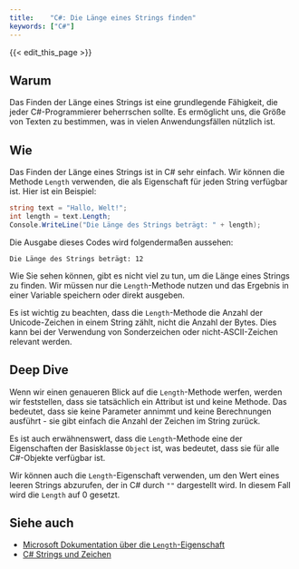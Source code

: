 ```yaml
---
title:    "C#: Die Länge eines Strings finden"
keywords: ["C#"]
---
```


{{< edit_this_page >}}

## Warum

Das Finden der Länge eines Strings ist eine grundlegende Fähigkeit, die jeder C#-Programmierer beherrschen sollte. Es ermöglicht uns, die Größe von Texten zu bestimmen, was in vielen Anwendungsfällen nützlich ist.

## Wie

Das Finden der Länge eines Strings ist in C# sehr einfach. Wir können die Methode `Length` verwenden, die als Eigenschaft für jeden String verfügbar ist. Hier ist ein Beispiel:

```C#
string text = "Hallo, Welt!";
int length = text.Length;
Console.WriteLine("Die Länge des Strings beträgt: " + length);
```
Die Ausgabe dieses Codes wird folgendermaßen aussehen:

`Die Länge des Strings beträgt: 12`

Wie Sie sehen können, gibt es nicht viel zu tun, um die Länge eines Strings zu finden. Wir müssen nur die `Length`-Methode nutzen und das Ergebnis in einer Variable speichern oder direkt ausgeben.

Es ist wichtig zu beachten, dass die `Length`-Methode die Anzahl der Unicode-Zeichen in einem String zählt, nicht die Anzahl der Bytes. Dies kann bei der Verwendung von Sonderzeichen oder nicht-ASCII-Zeichen relevant werden.

## Deep Dive

Wenn wir einen genaueren Blick auf die `Length`-Methode werfen, werden wir feststellen, dass sie tatsächlich ein Attribut ist und keine Methode. Das bedeutet, dass sie keine Parameter annimmt und keine Berechnungen ausführt - sie gibt einfach die Anzahl der Zeichen im String zurück.

Es ist auch erwähnenswert, dass die `Length`-Methode eine der Eigenschaften der Basisklasse `Object` ist, was bedeutet, dass sie für alle C#-Objekte verfügbar ist.

Wir können auch die `Length`-Eigenschaft verwenden, um den Wert eines leeren Strings abzurufen, der in C# durch `""` dargestellt wird. In diesem Fall wird die `Length` auf 0 gesetzt.

## Siehe auch

- [Microsoft Dokumentation über die `Length`-Eigenschaft](https://docs.microsoft.com/de-de/dotnet/api/system.string.length?view=netcore-3.1)
- [C# Strings und Zeichen](https://docs.microsoft.com/de-de/dotnet/csharp/programming-guide/strings-and-characters/)